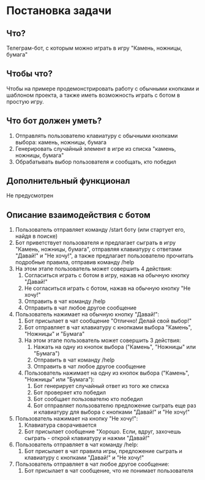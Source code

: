 # **Постановка задачи**

## **Что?**

Телеграм-бот, с которым можно играть в игру "Камень, ножницы, бумага"

## **Чтобы что?**

Чтобы на примере продемонстрировать работу с обычными кнопками и шаблоном проекта, а также иметь возможность играть с ботом в простую игру.

## **Что бот должен уметь?**

1. Отправлять пользователю клавиатуру с обычными кнопками выбора: камень, ножницы, бумага
2. Генерировать случайный элемент в игре из списка "камень, ножницы, бумага"
3. Обрабатывать выбор пользователя и сообщать, кто победил

## **Дополнительный функционал**

Не предусмотрен

## **Описание взаимодействия с ботом**

1. Пользователь отправляет команду /start боту (или стартует его, найдя в поиске)
2. Бот приветствует пользователя и предлагает сыграть в игру "Камень, ножницы, бумага", отправляя клавиатуру с ответами "Давай!" и "Не хочу!", а также предлагает пользователю прочитать подробные правила, отправив команду /help
3. На этом этапе пользователь может совершить 4 действия:
    1. Согласиться играть с ботом в игру, нажав на обычную кнопку "Давай!"
    2. Не согласиться играть с ботом, нажав на обычную кнопку "Не хочу!"
    3. Отправить в чат команду /help
    4. Отправить в чат любое другое сообщение
4. Пользователь нажимает на обычную кнопку "Давай!":
    1. Бот присылает в чат сообщение "Отлично! Делай свой выбор!"
    2. Бот отправляет в чат клавиатуру с кнопками выбора "Камень", "Ножницы" и "Бумага"
    3. На этом этапе пользователь может совершить 3 действия:
        1. Нажать на одну из кнопок выбора ("Камень", "Ножницы" или "Бумага")
        2. Отправить в чат команду /help
        3. Отправить в чат любое другое сообщение
    4. Пользователь нажимает на одну из кнопок выбора ("Камень", "Ножницы" или "Бумага"):
        1. Бот генерирует случайный ответ из того же списка
        2. Бот проверяет кто победил
        3. Бот сообщает пользователю кто победил
        4. Бот отправляет пользователю предложение сыграть еще раз и клавиатуру для выбора с кнопками "Давай!" и "Не хочу!"
5. Пользователь нажимает на кнопку "Не хочу!":
    1. Клавиатура сворачивается
    2. Бот присылает сообщение "Хорошо. Если, вдруг, захочешь сыграть - открой клавиатуру и нажми "Давай!"
6. Пользователь отправляет в чат команду /help:
    1. Бот присылает в чат правила игры, предложение сыграть и клавиатуру с кнопками "Давай!" и "Не хочу!"
7. Пользователь отправляет в чат любое другое сообщение:
    1. Бот присылает в чат сообщение, что не понимает пользователя